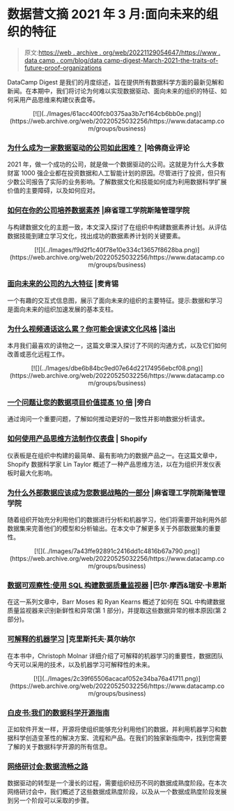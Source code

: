 # 数据营文摘 2021 年 3 月:面向未来的组织的特征

> 原文:[https://web . archive . org/web/20221129054647/https://www . data camp . com/blog/data camp-digest-March-2021-the-traits-of-future-proof-organizations](https://web.archive.org/web/20221129054647/https://www.datacamp.com/blog/datacamp-digest-march-2021-the-traits-of-future-proof-organizations)

DataCamp Digest 是我们的月度综述，旨在提供所有数据科学方面的最新见解和新闻。在本期中，我们将讨论为何难以实现数据驱动、面向未来的组织的特征、如何采用产品思维来构建仪表盘等。

<center>[![](../Images/61acc400fcb0375aa3b7cf164cb6bb0e.png)](https://web.archive.org/web/20220525032256/https://www.datacamp.com/groups/business)</center>

### [为什么成为一家数据驱动的公司如此困难？](https://web.archive.org/web/20220525032256/https://hbr.org/2021/02/why-is-it-so-hard-to-become-a-data-driven-company) |哈佛商业评论

2021 年，做一个成功的公司，就是做一个数据驱动的公司。这就是为什么大多数财富 1000 强企业都在投资数据和人工智能计划的原因。尽管进行了投资，但只有少数公司报告了实际的业务影响。了解数据文化和技能如何成为利用数据科学扩展价值的主要障碍，以及如何应对。

### [如何在你的公司培养数据素养](https://web.archive.org/web/20220525032256/https://mitsloan.mit.edu/ideas-made-to-matter/how-to-build-data-literacy-your-company) |麻省理工学院斯隆管理学院

与构建数据文化的主题一致，本文深入探讨了在组织中构建数据素养计划。从评估数据技能到建立学习文化，找出成功的数据素养计划的关键要素。

<center>[![](../Images/f9d2f1c40f78e10e334c13657f8628ba.png)](https://web.archive.org/web/20220525032256/https://www.datacamp.com/groups/business)</center>

### [面向未来的公司的九大特征](https://web.archive.org/web/20220525032256/https://www.mckinsey.com/business-functions/organization/our-insights/the-nine-traits-of-future-ready-companies) |麦肯锡

一个有趣的交互式信息图，展示了面向未来的组织的主要特征。提示:数据和学习是面向未来的组织加速发展的基本支柱。

### [为什么视频通话这么累？你可能会误读文化风格](https://web.archive.org/web/20220525032256/https://stackoverflow.blog/2021/02/11/why-are-video-calls-so-tiring-you-might-be-misreading-cultural-styles/) |溢出

本月我们最喜欢的读物之一，这篇文章深入探讨了不同的沟通方式，以及它们如何改善或恶化远程工作。

<center>[![](../Images/dbe6b84bc9ed07e64d22174956ebcf08.png)](https://web.archive.org/web/20220525032256/https://www.datacamp.com/groups/business)</center>

### [一个问题让您的数据项目价值提高 10 倍](https://web.archive.org/web/20220525032256/https://blog.narrator.ai/one-question-to-make-your-data-project-10x-more-valuable/) |旁白

通过询问一个重要问题，了解如何推动更好的一致性并影响数据分析请求。

### [如何使用产品思维方法制作仪表盘](https://web.archive.org/web/20220525032256/https://shopify.engineering/make-dashboards-using-product-thinking-approach) | Shopify

仪表板是在组织中构建的最简单、最有影响力的数据产品之一。在这篇文章中，Shopify 数据科学家 Lin Taylor 概述了一种产品思维方法，以在为组织开发仪表板时最大化影响。

### [为什么外部数据应该成为您数据战略的一部分](https://web.archive.org/web/20220525032256/https://mitsloan.mit.edu/ideas-made-to-matter/why-external-data-should-be-part-your-data-strategy) |麻省理工学院斯隆管理学院

随着组织开始充分利用他们的数据进行分析和机器学习，他们将需要开始利用外部数据集来完善他们的模型和分析输出。在本文中了解更多关于外部数据集的重要性。

<center>[![](../Images/7a43ffe92891c2416dd1c4816b67a790.png)](https://web.archive.org/web/20220525032256/https://www.datacamp.com/groups/business)</center>

### [数据可观察性:使用 SQL 构建数据质量监视器](https://web.archive.org/web/20220525032256/https://towardsdatascience.com/data-observability-in-practice-using-sql-755dc6421f59) |巴尔·摩西&瑞安·卡恩斯

在这一系列文章中，Barr Moses 和 Ryan Kearns 概述了如何在 SQL 中构建数据质量监视器来识别新鲜性和异常(第 1 部分)，并提取这些数据异常的根本原因(第 2 部分)。

### [可解释的机器学习](https://web.archive.org/web/20220525032256/https://christophm.github.io/interpretable-ml-book/index.html) |克里斯托夫·莫尔纳尔

在本书中，Christoph Molnar 详细介绍了可解释的机器学习的重要性，数据团队今天可以采用的技术，以及机器学习可解释性的未来。

<center>[![](../Images/2c39f65506acacaf052e34ba76a41711.png)](https://web.archive.org/web/20220525032256/https://www.datacamp.com/groups/business)</center>

### [白皮书:我们的数据科学开源指南](https://web.archive.org/web/20220525032256/https://www.datacamp.com/resources/whitepapers/our-guide-to-open-source-in-data-science)

正如软件开发一样，开源将使组织能够充分利用他们的数据，并利用机器学习和数据科学创造变革性的解决方案、流程和产品。在我们的独家新指南中，找到您需要了解的关于数据科学开源的所有信息。

### [网络研讨会:数据流畅之路](https://web.archive.org/web/20220525032256/https://www.datacamp.com/resources/webinars/path-to-data-fluency)

数据驱动的转型是一个漫长的过程，需要组织经历不同的数据成熟度阶段。在本次网络研讨会中，我们概述了这些数据成熟度阶段，以及从一个数据成熟度阶段发展到另一个阶段可以采取的步骤。